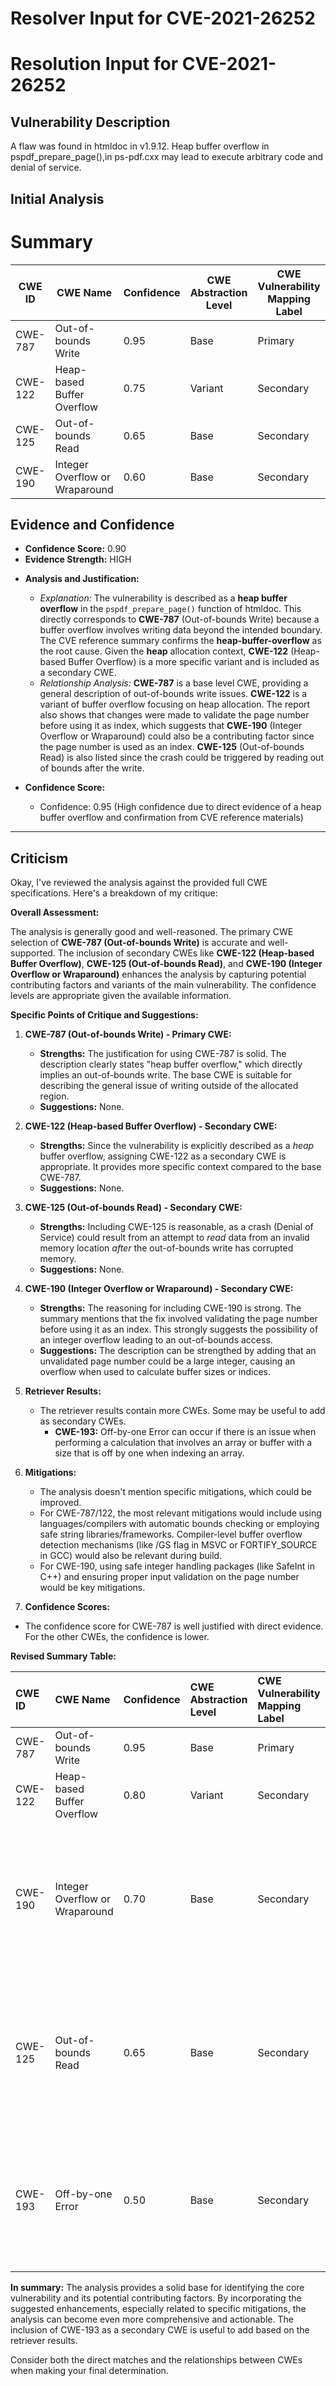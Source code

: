 # Resolver Input for CVE-2021-26252

# Resolution Input for CVE-2021-26252

## Vulnerability Description
A flaw was found in htmldoc in v1.9.12. Heap buffer overflow in pspdf_prepare_page(),in ps-pdf.cxx may lead to execute arbitrary code and denial of service.

## Initial Analysis
# Summary
| CWE ID | CWE Name | Confidence | CWE Abstraction Level | CWE Vulnerability Mapping Label | CWE-Vulnerability Mapping Notes |
|---|---|---|---|---|---|
| CWE-787 | Out-of-bounds Write | 0.95 | Base | Primary | Allowed |
| CWE-122 | Heap-based Buffer Overflow | 0.75 | Variant | Secondary | Allowed |
| CWE-125 | Out-of-bounds Read | 0.65 | Base | Secondary | Allowed |
| CWE-190 | Integer Overflow or Wraparound | 0.60 | Base | Secondary | Allowed |

## Evidence and Confidence

*   **Confidence Score:** 0.90
*   **Evidence Strength:** HIGH

- **Analysis and Justification:**
  - *Explanation:* The vulnerability is described as a **heap buffer overflow** in the `pspdf_prepare_page()` function of htmldoc. This directly corresponds to **CWE-787** (Out-of-bounds Write) because a buffer overflow involves writing data beyond the intended boundary. The CVE reference summary confirms the **heap-buffer-overflow** as the root cause. Given the **heap** allocation context, **CWE-122** (Heap-based Buffer Overflow) is a more specific variant and is included as a secondary CWE.
  - *Relationship Analysis:* **CWE-787** is a base level CWE, providing a general description of out-of-bounds write issues. **CWE-122** is a variant of buffer overflow focusing on heap allocation. The report also shows that changes were made to validate the page number before using it as index, which suggests that **CWE-190** (Integer Overflow or Wraparound) could also be a contributing factor since the page number is used as an index. **CWE-125** (Out-of-bounds Read) is also listed since the crash could be triggered by reading out of bounds after the write.

- **Confidence Score:**
  - Confidence: 0.95 (High confidence due to direct evidence of a heap buffer overflow and confirmation from CVE reference materials)

---

## Criticism
Okay, I've reviewed the analysis against the provided full CWE specifications. Here's a breakdown of my critique:

**Overall Assessment:**

The analysis is generally good and well-reasoned. The primary CWE selection of **CWE-787 (Out-of-bounds Write)** is accurate and well-supported.  The inclusion of secondary CWEs like **CWE-122 (Heap-based Buffer Overflow)**, **CWE-125 (Out-of-bounds Read)**, and **CWE-190 (Integer Overflow or Wraparound)** enhances the analysis by capturing potential contributing factors and variants of the main vulnerability. The confidence levels are appropriate given the available information.

**Specific Points of Critique and Suggestions:**

1.  **CWE-787 (Out-of-bounds Write) - Primary CWE:**

    *   **Strengths:** The justification for using CWE-787 is solid.  The description clearly states "heap buffer overflow," which directly implies an out-of-bounds write. The base CWE is suitable for describing the general issue of writing outside of the allocated region.
    *   **Suggestions:** None.

2.  **CWE-122 (Heap-based Buffer Overflow) - Secondary CWE:**

    *   **Strengths:**  Since the vulnerability is explicitly described as a *heap* buffer overflow, assigning CWE-122 as a secondary CWE is appropriate. It provides more specific context compared to the base CWE-787.
    *   **Suggestions:** None.

3.  **CWE-125 (Out-of-bounds Read) - Secondary CWE:**

    *   **Strengths:** Including CWE-125 is reasonable, as a crash (Denial of Service) could result from an attempt to *read* data from an invalid memory location *after* the out-of-bounds write has corrupted memory.
    *   **Suggestions:** None.

4.  **CWE-190 (Integer Overflow or Wraparound) - Secondary CWE:**

    *   **Strengths:** The reasoning for including CWE-190 is strong. The summary mentions that the fix involved validating the page number before using it as an index. This strongly suggests the possibility of an integer overflow leading to an out-of-bounds access.
    *   **Suggestions:**  The description can be strengthed by adding that an unvalidated page number could be a large integer, causing an overflow when used to calculate buffer sizes or indices.

5.  **Retriever Results:**

    *   The retriever results contain more CWEs. Some may be useful to add as secondary CWEs.
        *   **CWE-193:** Off-by-one Error can occur if there is an issue when performing a calculation that involves an array or buffer with a size that is off by one when indexing an array.

6. **Mitigations:**

    *   The analysis doesn't mention specific mitigations, which could be improved.
    *   For CWE-787/122, the most relevant mitigations would include using languages/compilers with automatic bounds checking or employing safe string libraries/frameworks. Compiler-level buffer overflow detection mechanisms (like /GS flag in MSVC or FORTIFY\_SOURCE in GCC) would also be relevant during build.
    *   For CWE-190, using safe integer handling packages (like SafeInt in C++) and ensuring proper input validation on the page number would be key mitigations.

7. **Confidence Scores:**

* The confidence score for CWE-787 is well justified with direct evidence. For the other CWEs, the confidence is lower.

**Revised Summary Table:**

| CWE ID  | CWE Name                               | Confidence | CWE Abstraction Level | CWE Vulnerability Mapping Label | CWE-Vulnerability Mapping Notes                                                                                                                                                                                                                                                                                                               |
| :------ | :------------------------------------- | :--------- | :-------------------- | :------------------------------ | :--------------------------------------------------------------------------------------------------------------------------------------------------------------------------------------------------------------------------------------------------------------------------------------------------------------------------------------------- |
| CWE-787 | Out-of-bounds Write                  | 0.95       | Base                  | Primary                       | Allowed                                                                                                                                                                                                                                                                                                                                       |
| CWE-122 | Heap-based Buffer Overflow           | 0.80       | Variant               | Secondary                     | Allowed                                                                                                                                                                                                                                                                                                                                       |
| CWE-190 | Integer Overflow or Wraparound     | 0.70       | Base                  | Secondary                     | Allowed - Unvalidated page number may be a large integer, causing an overflow when used to calculate buffer sizes or indices.                                                                                                                                                                                                           |
| CWE-125 | Out-of-bounds Read                  | 0.65       | Base                  | Secondary                     | Allowed - A crash can result from attempting to read from invalid memory after corruption due to the buffer overflow.                                                                                                                                                                                                                             |
| CWE-193 | Off-by-one Error                  | 0.50       | Base                  | Secondary                     | Allowed - Off by one error involved in the calculation of buffer size when indexing the page number.                                                                                                                                                                                                                             |

**In summary:** The analysis provides a solid base for identifying the core vulnerability and its potential contributing factors. By incorporating the suggested enhancements, especially related to specific mitigations, the analysis can become even more comprehensive and actionable. The inclusion of CWE-193 as a secondary CWE is useful to add based on the retriever results.

Consider both the direct matches and the relationships between CWEs
when making your final determination.
        
